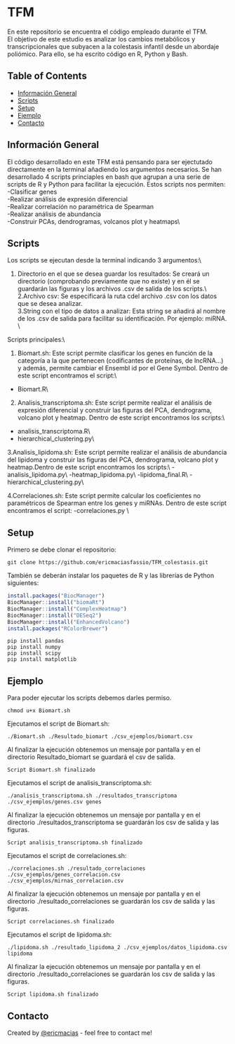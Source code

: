 # TFM
En este repositorio se encuentra el código empleado durante el TFM.\
El objetivo de este estudio es analizar los cambios metabólicos y transcripcionales que subyacen a la colestasis infantil desde un abordaje poliómico. Para ello, se ha escrito código en R, Python y Bash. 

## Table of Contents
* [Información General](#Información-General)
* [Scripts](#Scripts)
* [Setup](#Setup)
* [Ejemplo](#Ejemplo)
* [Contacto](#Contacto)

## Información General
El código desarrollado en este TFM está pensando para ser ejectutado directamente en la terminal añadiendo los argumentos necesarios. Se han desarrollado 4 scripts princiaples en bash que agrupan a una serie de scripts de R y Python para facilitar la ejecución. 
Estos scripts nos permiten:\
  -Clasificar genes\
  -Realizar análisis de expresión diferencial\
  -Realizar correlación no paramétrica de Spearman\
  -Realizar análisis de abundancia\
  -Construir PCAs, dendrogramas, volcanos plot y heatmaps\
  
## Scripts
Los scripts se ejecutan desde la terminal indicando 3 argumentos:\
1. Directorio en el que se desea guardar los resultados: Se creará un directorio (comprobando previamente que no existe) y en él se guardarán las figuras y los archivos .csv de salida de los scripts.\ 
2.Archivo csv: Se especificará la ruta cdel archivo .csv con los datos que se desea analizar.\
3.String con el tipo de datos a analizar: Esta string se añadirá al nombre de los .csv de salida para facilitar su identificación. Por ejemplo: miRNA. \

Scripts principales:\ 
1. Biomart.sh: Este script permite clasificar los genes en función de la categoría a la que pertenecen (codificantes de proteínas, de lncRNA...) y además, permite cambiar el Ensembl id por el Gene Symbol. Dentro de este script encontramos el script:\
  - Biomart.R\ 

2. Analisis_transcriptoma.sh: Este script permite realizar el análisis de expresión diferencial y construir las figuras del PCA, dendrograma, volcano plot y heatmap. Dentro de este script encontramos los scripts:\ 
  - analisis_transcriptoma.R\ 
  - hierarchical_clustering.py\ 
  
3.Analisis_lipidoma.sh: Este script permite realizar el análisis de abundancia del lipidoma y construir las figuras del PCA, dendrograma, volcano plot y heatmap.Dentro de este script encontramos los scripts:\ 
  -analisis_lipidoma.py\ 
  -heatmap_lipidoma.py\ 
  -lipidoma_final.R\ 
  -hierarchical_clustering.py\ 
  
4.Correlaciones.sh: Este script permite calcular los coeficientes no paramétricos de Spearman entre los genes y miRNAs. Dentro de este script encontramos el script:
  -correlaciones.py \ 

## Setup
Primero se debe clonar el repositorio:
```console
git clone https://github.com/ericmaciasfassio/TFM_colestasis.git

```
También se deberán instalar los paquetes de R y las librerías de Python siguientes:
```R
install.packages("BiocManager")
BiocManager::install("biomaRt")
BiocManager::install("ComplexHeatmap")
BiocManager::install("DESeq2")
BiocManager::install("EnhancedVolcano")
install.packages("RColorBrewer")
```
```console
pip install pandas
pip install numpy
pip install scipy
pip install matplotlib
```

## Ejemplo
Para poder ejecutar los scripts debemos darles permiso.

```console
chmod u+x Biomart.sh
```
Ejecutamos el script de Biomart.sh:

```console
./Biomart.sh ./Resultado_biomart ./csv_ejemplos/biomart.csv
```
Al finalizar la ejecución obtenemos un mensaje por pantalla y en el directorio Resultado_biomart se guardará el csv de salida.

```
Script Biomart.sh finalizado
```
Ejecutamos el script de analisis_transcriptoma.sh:

```console
./analisis_transcriptoma.sh ./resultados_transcriptoma ./csv_ejemplos/genes.csv genes
```
Al finalizar la ejecución obtenemos un mensaje por pantalla y en el directorio ./resultados_transcriptoma se guardarán los csv de salida y las figuras.

```
Script analisis_transcriptoma.sh finalizado 
```

Ejecutamos el script de correlaciones.sh:

```console
./correlaciones.sh ./resultado_correlaciones ./csv_ejemplos/genes_correlacion.csv ./csv_ejemplos/mirnas_correlacion.csv 
```
Al finalizar la ejecución obtenemos un mensaje por pantalla y en el directorio ./resultado_correlaciones se guardarán los csv de salida y las figuras.

```
Script correlaciones.sh finalizado 
```
Ejecutamos el script de lipidoma.sh:

```console
./lipidoma.sh ./resultado_lipidoma_2 ./csv_ejemplos/datos_lipidoma.csv lipidoma
```
Al finalizar la ejecución obtenemos un mensaje por pantalla y en el directorio ./resultado_correlaciones se guardarán los csv de salida y las figuras.

```
Script lipidoma.sh finalizado 
```
## Contacto
Created by [@ericmacias](https://www.linkedin.com/in/eric-mac%C3%ADas-fassio-594850215) - feel free to contact me!

 


